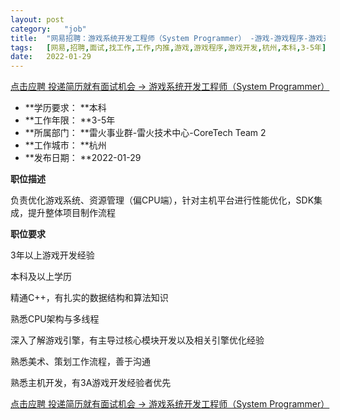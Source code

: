 ```yaml
---
layout:	post
category:	"job"
title:	"网易招聘：游戏系统开发工程师（System Programmer） -游戏-游戏程序-游戏开发-杭州本科3-5年"
tags:	[网易,招聘,面试,找工作,工作,内推,游戏,游戏程序,游戏开发,杭州,本科,3-5年]
date:	2022-01-29
---
```


[点击应聘 投递简历就有面试机会 ->  游戏系统开发工程师（System Programmer） ](http://mobile.bole.netease.com/bole/boleDetail?id=28264&employeeId=346f03c3cda5f04c&key=all)



- **学历要求： **本科
- **工作年限： **3-5年
- **所属部门： **雷火事业群-雷火技术中心-CoreTech Team 2
- **工作城市： **杭州
- **发布日期： **2022-01-29



**职位描述**

负责优化游戏系统、资源管理（偏CPU端），针对主机平台进行性能优化，SDK集成，提升整体项目制作流程



**职位要求**

3年以上游戏开发经验

本科及以上学历

精通C++，有扎实的数据结构和算法知识

熟悉CPU架构与多线程

深入了解游戏引擎，有主导过核心模块开发以及相关引擎优化经验

熟悉美术、策划工作流程，善于沟通

熟悉主机开发，有3A游戏开发经验者优先



[点击应聘 投递简历就有面试机会 ->  游戏系统开发工程师（System Programmer） ](http://mobile.bole.netease.com/bole/boleDetail?id=28264&employeeId=346f03c3cda5f04c&key=all)